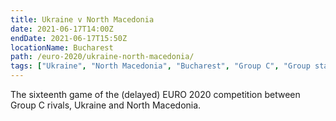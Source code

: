 ```yaml
---
title: Ukraine v North Macedonia
date: 2021-06-17T14:00Z
endDate: 2021-06-17T15:50Z
locationName: Bucharest
path: /euro-2020/ukraine-north-macedonia/
tags: ["Ukraine", "North Macedonia", "Bucharest", "Group C", "Group stages","EURO 2020"]
---
```


The sixteenth game of the (delayed) EURO 2020 competition between Group C rivals, Ukraine and North Macedonia.